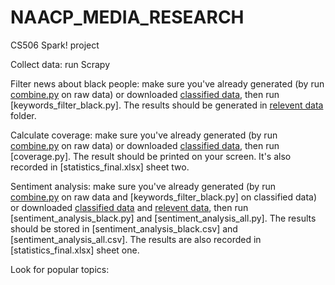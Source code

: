 # NAACP_MEDIA_RESEARCH

CS506 Spark! project

Collect data: run Scrapy

Filter news about black people: make sure you've already generated (by run [combine.py](https://github.com/AllenChenGH/NAACP_MEDIA_RESEARCH/blob/master/combine.py) on raw data) or downloaded [classified data](https://github.com/AllenChenGH/NAACP_MEDIA_RESEARCH/tree/master/classified%20data), then run [keywords_filter_black.py]. The results should be generated in [relevent data](https://github.com/AllenChenGH/NAACP_MEDIA_RESEARCH/tree/master/relevant%20data) folder.

Calculate coverage: make sure you've already generated (by run [combine.py](https://github.com/AllenChenGH/NAACP_MEDIA_RESEARCH/blob/master/combine.py) on raw data) or downloaded [classified data](https://github.com/AllenChenGH/NAACP_MEDIA_RESEARCH/tree/master/classified%20data), then run [coverage.py]. The result should be printed on your screen. It's also recorded in [statistics_final.xlsx] sheet two.

Sentiment analysis: make sure you've already generated (by run [combine.py](https://github.com/AllenChenGH/NAACP_MEDIA_RESEARCH/blob/master/combine.py) on raw data and [keywords_filter_black.py] on classified data) or downloaded [classified data](https://github.com/AllenChenGH/NAACP_MEDIA_RESEARCH/tree/master/classified%20data) and [relevent data](https://github.com/AllenChenGH/NAACP_MEDIA_RESEARCH/tree/master/relevant%20data), then run [sentiment_analysis_black.py] and [sentiment_analysis_all.py]. The results should be stored in [sentiment_analysis_black.csv] and [sentiment_analysis_all.csv]. The results are also recorded in [statistics_final.xlsx] sheet one.

Look for popular topics:
